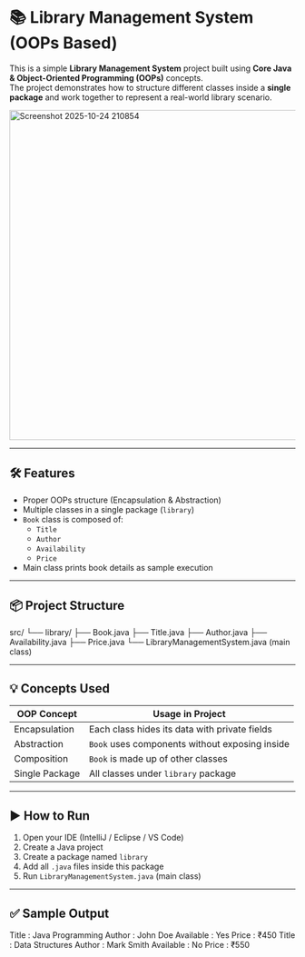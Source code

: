 # 📚 Library Management System (OOPs Based)

This is a simple **Library Management System** project built using **Core Java & Object-Oriented Programming (OOPs)** concepts.  
The project demonstrates how to structure different classes inside a **single package** and work together to represent a real-world library scenario.

<img width="616" height="581" alt="Screenshot 2025-10-24 210854" src="https://github.com/user-attachments/assets/a70bf69f-f99a-468b-8a16-820a3ee9d703" />

---

## 🛠️ Features

- Proper OOPs structure (Encapsulation & Abstraction)
- Multiple classes in a single package (`library`)
- `Book` class is composed of:
  - `Title`
  - `Author`
  - `Availability`
  - `Price`
- Main class prints book details as sample execution

---

## 📦 Project Structure
src/
└── library/
├── Book.java
├── Title.java
├── Author.java
├── Availability.java
├── Price.java
└── LibraryManagementSystem.java (main class)

---

## 💡 Concepts Used

| OOP Concept    | Usage in Project                                |
|---------------|--------------------------------------------------|
| Encapsulation | Each class hides its data with private fields    |
| Abstraction   | `Book` uses components without exposing inside   |
| Composition   | `Book` is made up of other classes               |
| Single Package| All classes under `library` package              |

---

## ▶️ How to Run

1. Open your IDE (IntelliJ / Eclipse / VS Code)
2. Create a Java project
3. Create a package named `library`
4. Add all `.java` files inside this package
5. Run `LibraryManagementSystem.java` (main class)

---

## ✅ Sample Output
Title : Java Programming
Author : John Doe
Available : Yes
Price : ₹450
Title : Data Structures
Author : Mark Smith
Available : No
Price : ₹550

